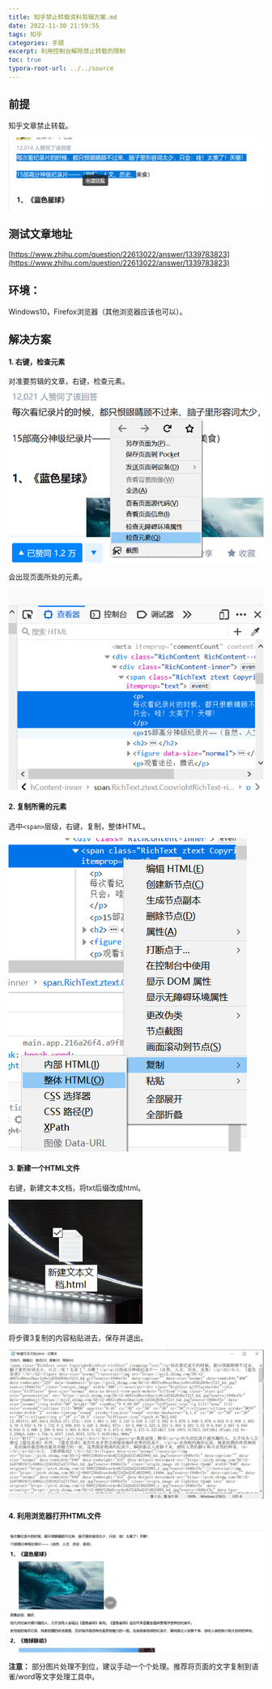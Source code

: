 ```yaml
---
title: 知乎禁止转载资料剪辑方案.md
date: 2022-11-30 21:59:55
tags: 知乎
categories: 手顺
excerpt: 利用控制台解除禁止转载的限制
toc: true
typora-root-url: ../../source
---
```


## 前提

知乎文章禁止转载。

![](/images/知乎禁止转载资料剪辑方案/Pasted%20image%2020221127211704.png)


## 测试文章地址

[https://www.zhihu.com/question/22613022/answer/1339783823](https://www.zhihu.com/question/22613022/answer/1339783823)

## 环境：

Windows10，Firefox浏览器（其他浏览器应该也可以）。

## 解决方案

#### 1. 右键，检查元素

对准要剪辑的文章，右键，检查元素。

![](/images/知乎禁止转载资料剪辑方案/Pasted%20image%2020221127211751.png)

会出现页面所处的元素。

![](/images/知乎禁止转载资料剪辑方案/Pasted%20image%2020221127211800.png)

#### 2. 复制所需的元素
选中`<span>`层级，右键，复制，整体HTML。

![](/images/知乎禁止转载资料剪辑方案/Pasted%20image%2020221127211823.png)

#### 3. 新建一个HTML文件

右键，新建文本文档，将txt后缀改成html。

![](/images/%E7%9F%A5%E4%B9%8E%E7%A6%81%E6%AD%A2%E8%BD%AC%E8%BD%BD%E8%B5%84%E6%96%99%E5%89%AA%E8%BE%91%E6%96%B9%E6%A1%88/1595397969459-95b5a472-1640-41ef-9984-0b285568a772.png)

将步骤3复制的内容粘贴进去，保存并退出。

![](/images/知乎禁止转载资料剪辑方案/Pasted%20image%2020221127211836.png)

#### 4. 利用浏览器打开HTML文件

![](/images/%E7%9F%A5%E4%B9%8E%E7%A6%81%E6%AD%A2%E8%BD%AC%E8%BD%BD%E8%B5%84%E6%96%99%E5%89%AA%E8%BE%91%E6%96%B9%E6%A1%88/1595398115426-b4ec637b-3a7b-40dd-b110-f9f0bba0d3bf.png)

**注意：** 部分图片处理不到位，建议手动一个个处理。推荐将页面的文字复制到语雀/word等文字处理工具中。



